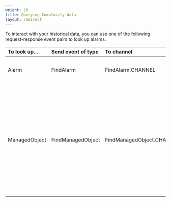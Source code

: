 ```yaml
---
weight: 20
title: Querying Cumulocity data
layout: redirect
---
```


To interact with your historical data, you can use one of the following request-response event pairs to look up alarms.

<table class="confluenceTable"><colgroup><col width="16"><col width="16" ><col width="16"><col width="26"><col width="26"></colgroup>

<thead>

<tr>

<th style="text-align: left;" class="confluenceTh">To look up...</th>

<th style="text-align: left;" class="confluenceTh">Send event of type</th>

<th style="text-align: left;" class="confluenceTh">To channel</th>

<th colspan="1" class="confluenceTh">With parameters</th>

<th colspan="1" class="confluenceTh">Listen for events</th>

</tr>

</thead>

<tbody>

<tr>

<td class="confluenceTd"><span class="inline-comment-marker" data-ref="ec78c032-c1b9-4fc5-b9bf-443fb0780597">Alarm</span></td>

<td class="confluenceTd">FindAlarm</td>

<td class="confluenceTd">FindAlarm.CHANNEL</td>

<td colspan="1" class="confluenceTd">params dictionary can contain "source", "status" and "type" filters</td>

<td colspan="1" class="confluenceTd"><span style="color: rgb(0,0,0);">FindAlarmResponse and then <span style="color: rgb(0,0,0);">FindAlarmResponseAck</span></span></td>

</tr>

<tr>

<td class="confluenceTd">ManagedObject</td>

<td class="confluenceTd">FindManagedObject</td>

<td class="confluenceTd"><span>FindManagedObject.CHANNEL</span></td>

<td colspan="1" class="confluenceTd">

<span class="inline-comment-marker" data-ref="7aa4ba24-a2a4-4e8f-8c52-6ab6dae4c693">Either set the deviceId set to the identifier of the source, or the params dictionary can contain one or more of the following:</span>

*   fragmentType
*   type
*   owner
*   text
*   childAssetId
*   childDeviceId
*   childAdditionId

</td>

<td colspan="1" class="confluenceTd">FindManagedObjectResponse and then FindManagedObjectResponseAck</td>

</tr>

</tbody>

</table>

